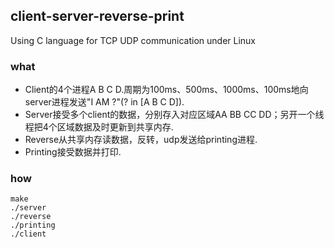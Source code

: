 ## client-server-reverse-print
Using C language for TCP UDP communication under Linux

### what

- Client的4个进程A B C D.周期为100ms、500ms、1000ms、100ms地向server进程发送"I AM ?"(? in [A B C D]).
- Server接受多个client的数据，分别存入对应区域AA BB CC DD；另开一个线程把4个区域数据及时更新到共享内存.
- Reverse从共享内存读数据，反转，udp发送给printing进程.
- Printing接受数据并打印.

### how

```shell
make
./server
./reverse
./printing
./client
```
